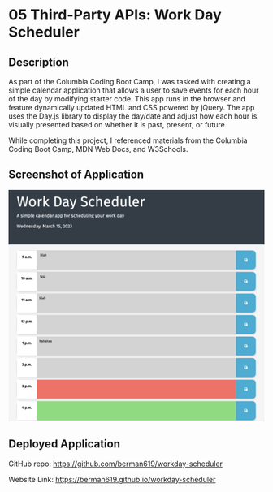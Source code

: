 # 05 Third-Party APIs: Work Day Scheduler

## Description

As part of the Columbia Coding Boot Camp, I was tasked with creating a simple calendar application that allows a user to save events for each hour of the day by modifying starter code. This app runs in the browser and feature dynamically updated HTML and CSS powered by jQuery. The app uses the Day.js library to display the day/date and adjust how each hour is visually presented based on whether it is past, present, or future. 

While completing this project, I referenced materials from the Columbia Coding Boot Camp, MDN Web Docs, and W3Schools.

## Screenshot of Application

![screenshot](/Assets/Screenshot%202023-03-15%20at%203.19.48%20PM.png)

## Deployed Application

GitHub repo: https://github.com/berman619/workday-scheduler 

Website Link: https://berman619.github.io/workday-scheduler 